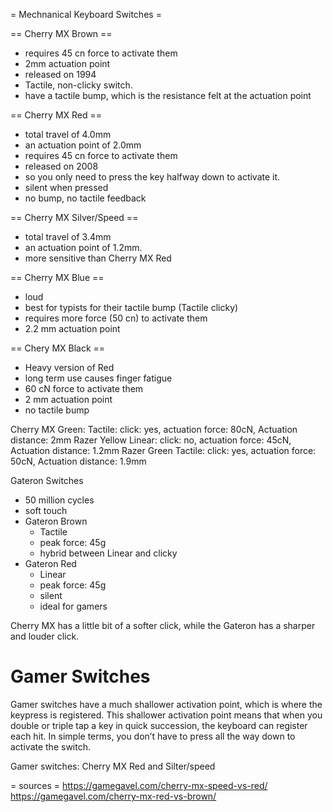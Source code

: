 = Mechnanical Keyboard Switches =

== Cherry MX Brown ==
  - requires 45 cn force to activate them
  - 2mm actuation point
  - released on 1994
  - Tactile, non-clicky switch.
  - have a tactile bump, which is the resistance felt at the actuation point

== Cherry MX Red ==
  - total travel of 4.0mm
  - an actuation point of 2.0mm
  - requires 45 cn force to activate them
  - released on 2008
  - so you only need to press the key halfway down to activate it.
  - silent when pressed
  - no bump, no tactile feedback

== Cherry MX Silver/Speed ==
  - total travel of 3.4mm
  - an actuation point of 1.2mm.
  - more sensitive than Cherry MX Red

== Cherry MX Blue ==
  - loud
  - best for typists for their tactile bump (Tactile clicky)
  - requires more force (50 cn) to activate them
  - 2.2 mm actuation point

== Chery MX Black ==
  - Heavy version of Red
  - long term use causes finger fatigue
  - 60 cN force to activate them
  - 2 mm actuation point
  - no tactile bump

Cherry MX Green: Tactile: click: yes, actuation force: 80cN, Actuation distance: 2mm
Razer Yellow Linear: click: no, actuation force: 45cN, Actuation distance: 1.2mm
Razer Green Tactile: click: yes, actuation force: 50cN, Actuation distance: 1.9mm

Gateron Switches
  - 50 million cycles
  - soft touch
- Gateron Brown
  - Tactile
  - peak force: 45g
  - hybrid between Linear and clicky
- Gateron Red
  - Linear
  - peak force: 45g
  - silent
  - ideal for gamers

Cherry MX has a little bit of a softer click, while the Gateron has a sharper and louder click.

# Gamer Switches
Gamer switches have a much shallower activation point, which is where the keypress is registered. This shallower activation point means that when you double or triple tap a key in quick succession, the keyboard can register each hit. In simple terms, you don’t have to press all the way down to activate the switch.

Gamer switches: Cherry MX Red and Silter/speed

= sources =
https://gamegavel.com/cherry-mx-speed-vs-red/
https://gamegavel.com/cherry-mx-red-vs-brown/

